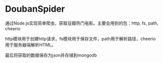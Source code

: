 # DoubanSpider
通过Node.js实现简单爬虫，获取豆瓣热门电影。主要会用到的包：http, fs, path, cheerio

http模块用于创建http请求，fs模块用于保存文件，path用于解析路径，cheerio用于服务器端解析HTML。

最后将获取的数据保存为json并存储到mongodb
